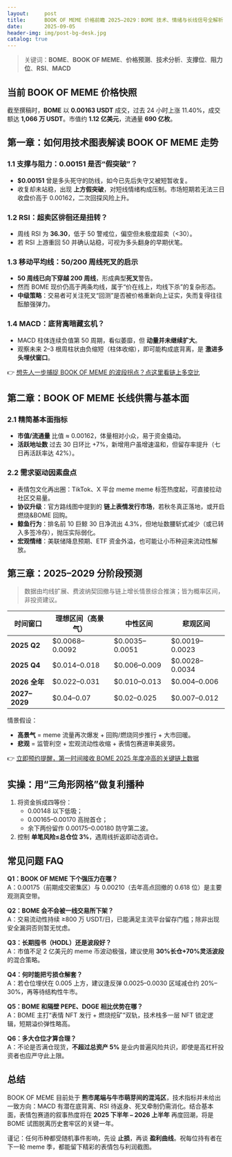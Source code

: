 ```yaml
---
layout:     post
title:      BOOK OF MEME 价格前瞻 2025–2029：BOME 技术、情绪与长线信号全解析
date:       2025-09-05
header-img: img/post-bg-desk.jpg
catalog: true
---
```


> 关键词：**BOME**、**BOOK OF MEME**、**价格预测**、**技术分析**、**支撑位**、**阻力位**、**RSI**、**MACD**

## 当前 BOOK OF MEME 价格快照  
截至撰稿时，**BOME** 以 **0.00163 USDT** 成交，过去 24 小时上涨 11.40%，成交额达 **1,066 万 USDT**。市值约 **1.12 亿美元**，流通量 **690 亿枚**。  

## 第一章：如何用技术图表解读 BOOK OF MEME 走势  
### 1.1 支撑与阻力：0.00151 是否“假突破”？  
- **$0.00151** 曾是多头死守的防线，如今已先后失守又被短暂收复。  
- 收复却未站稳，出现 **上方假突破**，对短线情绪构成压制。市场短期若无法三日收盘价高于 0.00162，二次回探风险上升。  

### 1.2 RSI：超卖区徘徊还是扭转？  
- 周线 RSI 为 **36.30**，低于 50 警戒位，偏空但未极度超卖（<30）。  
- 若 RSI 上游重回 50 并确认站稳，可视为多头翻身的早期伏笔。  

### 1.3 移动平均线：50/200 周线死叉的启示  
- **50 周线已向下穿越 200 周线**，形成典型**死叉**警告。  
- 然而 BOME 现价仍高于两条均线，属于“价在线上，均线下杀”的复杂形态。  
- **中级策略**：交易者可关注死叉“回测”是否被价格重新向上证实，失而复得往往酝酿强弹力。  

### 1.4 MACD：底背离暗藏玄机？  
- MACD 柱体连续负值第 50 周期，看似萎靡，但 **动量并未继续扩大**。  
- 观察未来 2–3 根周柱状由负缩短（柱体收缩），即可能构成底背离，是 **激进多头埋伏窗口**。  

👉 [想先人一步捕捉 BOOK OF MEME 的波段拐点？点这里看链上多空比](https://okxdog.com/)

## 第二章：BOOK OF MEME 长线供需与基本面  
### 2.1 精简基本面指标  
- **市值/流通量** 比值 ≈ 0.00162，体量相对小众，易于资金撬动。  
- **活跃地址数** 过去 30 日环比 +7%，新增用户虽增速温和，但留存率提升（七日再活跃率达 42%）。  

### 2.2 需求驱动因素盘点  
- 表情包文化再出圈：TikTok、X 平台 meme meme 标签热度起，可直接拉动社区交易量。  
- **协议升级**：官方路线图中提到的 **链上表情发行市场**，若秋冬真正落地，或开启燃烧&BOME 回购。  
- **鲸鱼行为**：排名前 10 巨鲸 30 日净流出 4.3%，但地址数腰斩式减少（或已转入多签冷存），抛压实际弱化。  
- **宏观情绪**：美联储降息预期、ETF 资金外溢，也可能让小币种迎来流动性解放。  

## 第三章：2025–2029 分阶段预测  
> 数据由均线扩展、费波纳契回撤与链上增长情景综合推演；皆为概率区间，非投资建议。

| 时间窗口 | 理想区间（高景气） | 中性区间 | 悲观区间 |
|---|---|---|---|
| **2025 Q2** | $0.0068–0.0092 | $0.0035–0.0051 | $0.0019–0.0023 |
| **2025 Q4** | $0.014–0.018 | $0.006–0.009 | $0.0028–0.0034 |
| **2026 全年** | $0.022–0.031 | $0.010–0.013 | $0.004–0.006 |
| **2027–2029** | $0.04–0.07 | $0.02–0.025 | $0.007–0.012 |

情景假设：  
- **高景气** = meme 流量再次爆发 + 回购/燃烧同步推行 + 大市回暖。  
- **悲观** = 监管利空 + 宏观流动性收缩 + 表情包赛道审美疲劳。  

👉 [立即预约提醒，第一时间接收 BOME 2025 年度冲高的关键链上数据](https://okxdog.com/)

## 实操：用“三角形网格”做复利播种  
1. 将资金拆成四等份：  
   - 0.00148 以下低吸；  
   - 0.00165–0.00170 高抛首仓；  
   - 余下两份留作 0.00175–0.00180 防守第二波。  
2. 控制 **单笔风险≤总仓位 3%**，遇周线折返即动态调仓。  

## 常见问题 FAQ  
**Q1：BOOK OF MEME 下个强压力在哪？**  
A：0.00175（前期成交密集区）与 0.00210（去年高点回撤的 0.618 位）是主要观测真空带。  

**Q2：BOME 会不会被一线交易所下架？**  
A：交易流动性持续 ≥800 万 USDT/日，已能满足主流平台留存门槛；除非出现安全漏洞否则暂无忧虑。  

**Q3：长期囤书（HODL）还是波段好？**  
A：市值不足 2 亿美元的 meme 币波动极强，建议使用 **30%长仓+70%灵活波段** 的混合策略。  

**Q4：何时能把亏损仓解套？**  
A：若仓位埋伏在 0.005 上方，建议逢反弹 0.0025–0.0030 区域减仓约 20%–30%，再等待结构性牛市。  

**Q5：BOME 和隔壁 PEPE、DOGE 相比优势在哪？**  
A：BOME 主打“表情 NFT 发行 + 燃烧挖矿”双轨，技术栈多一层 NFT 锁定逻辑，短期溢价弹性略高。  

**Q6：多大仓位才算合理？**  
A：不论是否满仓现货，**不超过总资产 5%** 是业内普遍风险共识，即使是高杠杆投资者也应严守此上限。  

## 总结  
BOOK OF MEME 目前处于 **熊市尾端与牛市萌芽间的混沌区**，技术指标并未给出一致方向：MACD 有潜在底背离、RSI 待返身、死叉牵制仍需消化。结合基本面，表情包赛道的叙事热度将在 **2025 下半年 – 2026 上半年** 再度回潮，将是 BOME 试图脱离历史套牢区的关键一年。  

谨记：任何币种都受随机事件影响，先设 **止损**，再谈 **盈利曲线**。祝每位持有者在下一轮 meme 季，都能留下精彩的表情包与利润截图。